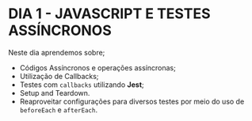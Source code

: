 # DIA 1 - JAVASCRIPT E TESTES ASSÍNCRONOS

Neste dia aprendemos sobre;

- Códigos Assíncronos e operações assíncronas;
- Utilização de Callbacks;
- Testes com `callbacks` utilizando **Jest**;
- Setup and Teardown.
- Reaproveitar configurações para diversos testes por meio do uso de `beforeEach` e `afterEach`.
